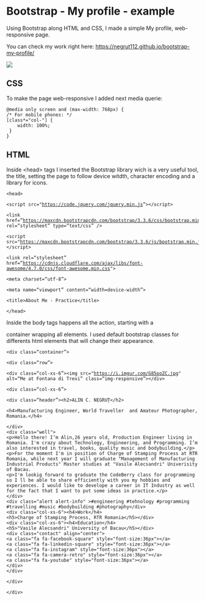 # Bootstrap - My profile - example

<p>Using Bootstrap along HTML and CSS, I made a simple My profile, web-responsive page.<br>
    
You can check my work right here: <a href="https://negrut112.github.io/bootstrap-my-profile/">https://negrut112.github.io/bootstrap-my-profile/</a><br>
    
<img src="https://i.imgur.com/ttQw0Wh.jpg">

## CSS

<p>To make the page web-responsive I added next media querie:</p>
<pre><code>@media only screen and (max-width: 768px) {
/* For mobile phones: */
[class*=&quot;col-&quot;] {
    width: 100%;
 }
}
</code></pre>


## HTML

<p>Inside &lt;head&gt; tags I inserted the Bootstrap library wich is a very useful tool, the title, setting the page to follow device witdth, character encoding and a library for icons.</p>

<pre><code>&lt;head&gt;<br>
&lt;script src=&quot;<a href="https://code.jquery.com/jquery.min.js">https://code.jquery.com/jquery.min.js</a>“&gt;&lt;/script&gt;<br>
&lt;link href=”<a href="https://maxcdn.bootstrapcdn.com/bootstrap/3.3.6/css/bootstrap.min.css">https://maxcdn.bootstrapcdn.com/bootstrap/3.3.6/css/bootstrap.min.css</a>&quot; rel=“stylesheet” type=“text/css” /&gt;<br>
&lt;script src=&quot;<a href="https://maxcdn.bootstrapcdn.com/bootstrap/3.3.6/js/bootstrap.min.js">https://maxcdn.bootstrapcdn.com/bootstrap/3.3.6/js/bootstrap.min.js</a>“&gt;&lt;/script&gt;<br>
&lt;link rel=“stylesheet” href=”<a href="https://cdnjs.cloudflare.com/ajax/libs/font-awesome/4.7.0/css/font-awesome.min.css">https://cdnjs.cloudflare.com/ajax/libs/font-awesome/4.7.0/css/font-awesome.min.css</a>&quot;&gt;<br>
&lt;meta charset=“utf-8”&gt;<br>
&lt;meta name=“viewport” content=“width=device-width”&gt;<br>
&lt;title&gt;About Me - Practice&lt;/title&gt;<br>
&lt;/head&gt;</code></pre>

<p>Inside the body tags happens all the action, starting with a <div> container wrapping all elements. I used default bootstrap classes for differents html elements that will change their appearance.</p>

<pre><code>&lt;div class=“container”&gt;<br>
&lt;div class=“row”&gt;<br>
&lt;div class=“col-xs-6”&gt;&lt;img src=&quot;<a href="https://i.imgur.com/G85poZC.jpg">https://i.imgur.com/G85poZC.jpg</a>&quot; alt=“Me at Fontana di Trevi” class=“img-responsive”&gt;&lt;/div&gt;<br>
&lt;div class=“col-xs-6”&gt;<br>
&lt;div class=“header”&gt;&lt;h2&gt;ALIN C. NEGRUȚ&lt;/h2&gt;<br>
&lt;h4&gt;Manufacturing Engineer, World Traveller  and Amateur Photographer, Romania.&lt;/h4&gt;<br>
&lt;/div&gt;
&lt;div class=&quot;well&quot;&gt; 
&lt;p&gt;Hello there! I’m Alin,26 years old, Production Engineer living in Romania. I'm crazy about Technology, Engineering, and Programming. I’m also interested in travel, books, quality music and bodybuilding.&lt;/p&gt;
&lt;p&gt;For the moment I'm in position of Charge of Stamping Process at RTR Romania, while next year I will graduate &quot;Management of Manufacturing Industrial Products&quot; Master studies at &quot;Vasile Alecsandri&quot; Univerisity of Bacau.
&lt;p&gt;I'm lookig forward to graduate the CodeBerry class for programming so I ll be able to share efficiently with you my hobbies and experiences. I would like to develope a career in IT Industry as well for the fact that I want to put some ideas in practice.&lt;/p&gt;
&lt;/div&gt;
&lt;div class=&quot;alert alert-info&quot; &gt;#engineering #tehnology #programming #travelling #music #bodybuilding #photography&lt;/div&gt;
&lt;div class=&quot;col-xs-6&quot;&gt;&lt;h4&gt;Work&lt;/h4&gt;
&lt;h5&gt;Charge of Stamping Process, RTR Romania&lt;/h5&gt;&lt;/div&gt;
&lt;div class=&quot;col-xs-6&quot;&gt;&lt;h4&gt;Education&lt;/h4&gt;
&lt;h5&gt;&quot;Vasile Alecsandri&quot; University of Bacau&lt;/h5&gt;&lt;/div&gt;
&lt;div class=&quot;contact&quot; align=&quot;center&quot;&gt;
&lt;a class=&quot;fa fa-facebook-square&quot; style=&quot;font-size:36px&quot;&gt;&lt;/a&gt;
&lt;a class=&quot;fa fa-linkedin-square&quot; style=&quot;font-size:36px&quot;&gt;&lt;/a&gt;
&lt;a class=&quot;fa fa-instagram&quot; style=&quot;font-size:36px&quot;&gt;&lt;/a&gt;
&lt;a class=&quot;fa fa-camera-retro&quot; style=&quot;font-size:36px&quot;&gt;&lt;/a&gt;
&lt;a class=&quot;fa fa-youtube&quot; style=&quot;font-size:36px&quot;&gt;&lt;/a&gt;
&lt;/div&gt;
&lt;/div&gt;<br>
&lt;/div&gt;<br>
&lt;/div&gt;</code></pre>
